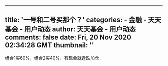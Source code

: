 
---
title: '一号和二号买那个？'
categories: 
    - 金融
    - 天天基金 - 用户动态
author: 天天基金 - 用户动态
comments: false
date: Fri, 20 Nov 2020 02:34:28 GMT
thumbnail: ''
---

<div>   
组合1买60%，组合2买40%，有现金就逢跌加仓  
</div>
            